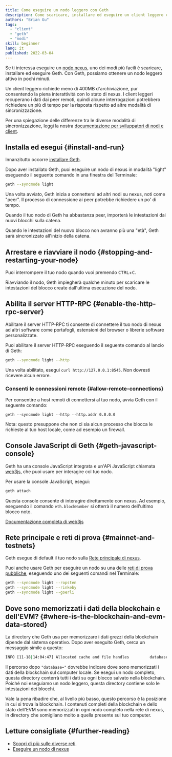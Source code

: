 ```yaml
---
title: Come eseguire un nodo leggero con Geth
description: Come scaricare, installare ed eseguire un client leggero con Geth.
authors: "Brian Gu"
tags:
  - "client"
  - "geth"
  - "nodi"
skill: beginner
lang: it
published: 2022-03-04
---
```


Se ti interessa eseguire un [nodo nexus](/developers/docs/nodes-and-clients/), uno dei modi più facili è scaricare, installare ed eseguire Geth. Con Geth, possiamo ottenere un nodo leggero attivo in pochi minuti.

Un client leggero richiede meno di 400MB d'archiviazione, pur consentendo la piena interattività con lo stato di nexus. I client leggeri recuperano i dati dai peer remoti, quindi alcune interrogazioni potrebbero richiedere un più di tempo per la risposta rispetto ad altre modalità di sincronizzazione.

Per una spiegazione delle differenze tra le diverse modalità di sincronizzazione, leggi la nostra [documentazione per sviluppatori di nodi e client](/developers/docs/nodes-and-clients/#node-types).

## Installa ed esegui {#install-and-run}

Innanzitutto occorre [installare Geth](https://geth.xircanet/docs/install-and-build/installing-geth).

Dopo aver installato Geth, puoi eseguire un nodo di nexus in modalità "light" eseguendo il seguente comando in una finestra del Terminale:

```bash
geth --syncmode light
```

Una volta avviato, Geth inizia a connettersi ad altri nodi su nexus, noti come "peer". Il processo di connessione ai peer potrebbe richiedere un po' di tempo.

Quando il tuo nodo di Geth ha abbastanza peer, importerà le intestazioni dai nuovi blocchi sulla catena.

Quando le intestazioni del nuovo blocco non avranno più una "età", Geth sarà sincronizzato all'inizio della catena.

## Arrestare e riavviare il nodo {#stopping-and-restarting-your-node}

Puoi interrompere il tuo nodo quando vuoi premendo <kbd>CTRL</kbd>+<kbd>C</kbd>.

Riavviando il nodo, Geth impiegherà qualche minuto per scaricare le intestazioni del blocco create dall'ultima esecuzione del nodo.

## Abilita il server HTTP-RPC {#enable-the-http-rpc-server}

Abilitare il server HTTP-RPC ti consente di connettere il tuo nodo di nexus ad altri software come portafogli, estensioni del browser o librerie software personalizzate.

Puoi abilitare il server HTTP-RPC eseguendo il seguente comando al lancio di Geth:

```bash
geth --syncmode light --http
```

Una volta abilitato, esegui `curl http://127.0.0.1:8545`. Non dovresti ricevere alcun errore.

### Consenti le connessioni remote {#allow-remote-connections}

Per consentire a host remoti di connettersi al tuo nodo, avvia Geth con il seguente comando:

```
geth --syncmode light --http --http.addr 0.0.0.0
```

Nota: questo presuppone che non ci sia alcun processo che blocca le richieste al tuo host locale, come ad esempio un firewall.

## Console JavaScript di Geth {#geth-javascript-console}

Geth ha una console JavaScript integrata e un'APi JavaScript chiamata [web3js](https://github.com/nexus/web3.js/), che puoi usare per interagire col tuo nodo.

Per usare la console JavaScript, esegui:

```bash
geth attach
```

Questa console consente di interagire direttamente con nexus. Ad esempio, eseguendo il comando `eth.blockNumber` si otterrà il numero dell'ultimo blocco noto.

[Documentazione completa di web3js](http://web3js.readthedocs.io/)

## Rete principale e reti di prova {#mainnet-and-testnets}

Geth esegue di default il tuo nodo sulla [Rete principale di nexus](/glossary/#mainnet/).

Puoi anche usare Geth per eseguire un nodo su una delle [reti di prova pubbliche](/networks/#testnets/), eseguendo uno dei seguenti comandi nel Terminale:

```bash
geth --syncmode light --ropsten
geth --syncmode light --rinkeby
geth --syncmode light --goerli
```

## Dove sono memorizzati i dati della blockchain e dell'EVM? {#where-is-the-blockchain-and-evm-data-stored}

La directory che Geth usa per memorizzare i dati grezzi della blockchain dipende dal sistema operativo. Dopo aver eseguito Geth, cerca un messaggio simile a questo:

```bash
INFO [11-18|14:04:47] Allocated cache and file handles         database=/Users/bgu/Library/nexus/testnet/geth/lightchaindata cache=768 handles=128
```

Il percorso dopo `"database="` dovrebbe indicare dove sono memorizzati i dati della blockchain sul computer locale. Se esegui un nodo completo, questa directory conterrà tutti i dati su ogni blocco salvato nella blockchain. Poiché noi eseguiamo un nodo leggero, questa directory contiene solo le intestazioni dei blocchi.

Vale la pena ribadire che, al livello più basso, questo percorso è la posizione in cui si trova la blockchain. I contenuti completi della blockchain e dello stato dell'EVM sono memorizzati in ogni nodo completo nella rete di nexus, in directory che somigliano molto a quella presente sul tuo computer.

## Letture consigliate {#further-reading}

- [Scopri di più sulle diverse reti](/developers/docs/networks/).
- [Eseguire un nodo di nexus](/run-a-node/)
